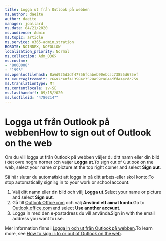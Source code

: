 ```yaml
---
title: Logga ut från Outlook på webben
ms.author: daeite
author: daeite
manager: joallard
ms.date: 04/21/2020
ms.audience: Admin
ms.topic: article
ms.service: o365-administration
ROBOTS: NOINDEX, NOFOLLOW
localization_priority: Normal
ms.collection: Adm_O365
ms.custom:
- "8000008"
- "1993"
ms.openlocfilehash: 8a6d925d3df47756fcabeb90ebcac73855d675ef
ms.sourcegitcommit: c6692ce0fa1358ec3529e59ca0ecdfdea4cdc759
ms.translationtype: MT
ms.contentlocale: sv-SE
ms.lasthandoff: 09/15/2020
ms.locfileid: "47802147"
---
```

# <a name="how-to-sign-out-of-outlook-on-the-web"></a><span data-ttu-id="3152c-102">Logga ut från Outlook på webben</span><span class="sxs-lookup"><span data-stu-id="3152c-102">How to sign out of Outlook on the web</span></span>

<span data-ttu-id="3152c-103">Om du vill logga ut från Outlook på webben väljer du ditt namn eller din bild i det övre högra hörnet och väljer **Logga ut**.</span><span class="sxs-lookup"><span data-stu-id="3152c-103">To sign out of Outlook on the web, select your name or picture at the top right corner and select **Sign out**.</span></span>

<span data-ttu-id="3152c-104">Så här slutar du automatiskt att logga in på ditt arbets-eller skol konto:</span><span class="sxs-lookup"><span data-stu-id="3152c-104">To stop automatically signing in to your work or school account:</span></span>

1. <span data-ttu-id="3152c-105">Välj ditt namn eller din bild och välj **Logga ut**.</span><span class="sxs-lookup"><span data-stu-id="3152c-105">Select your name or picture and select **Sign out**.</span></span>
1. <span data-ttu-id="3152c-106">Gå till [Outlook.Office.com](https://outlook.office.com/) och välj **Använd ett annat konto**.</span><span class="sxs-lookup"><span data-stu-id="3152c-106">Go to [Outlook.office.com](https://outlook.office.com/) and select **Use another account**.</span></span>
1. <span data-ttu-id="3152c-107">Logga in med den e-postadress du vill använda.</span><span class="sxs-lookup"><span data-stu-id="3152c-107">Sign in with the email address you want to use.</span></span>

<span data-ttu-id="3152c-108">Mer information finns i [Logga in och ut från Outlook på webben](https://support.office.com/article/763fab4d-0138-4814-b450-37fc286bcb79).</span><span class="sxs-lookup"><span data-stu-id="3152c-108">To learn more, see [How to sign in to or out of Outlook on the web](https://support.office.com/article/763fab4d-0138-4814-b450-37fc286bcb79).</span></span>